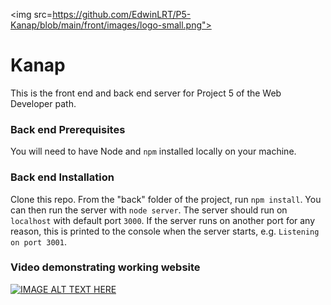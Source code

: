 <img src=https://github.com/EdwinLRT/P5-Kanap/blob/main/front/images/logo-small.png">

# Kanap #

This is the front end and back end server for Project 5 of the Web Developer path.

### Back end Prerequisites ###

You will need to have Node and `npm` installed locally on your machine.

### Back end Installation ###

Clone this repo. From the "back" folder of the project, run `npm install`. You 
can then run the server with `node server`. 
The server should run on `localhost` with default port `3000`. If the
server runs on another port for any reason, this is printed to the
console when the server starts, e.g. `Listening on port 3001`.


### Video demonstrating working website ###

[![IMAGE ALT TEXT HERE](https://img.youtube.com/vi/oqluixeJlkc/0.jpg)](https://www.youtube.com/watch?v=oqluixeJlkc)
